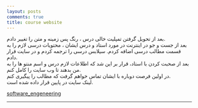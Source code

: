 ```yaml
---
layout: posts
comments: true
title: course website
---
```


بعد از تحویل گرفتن تمپلیت خالی درس ، رنگ پس زمینه و متن را تغییر دادم.  
بعد از جست و جو در اینترنت در مورد استاد و درس ایشان ، محتویات درسی لازم را به  قسمت مطالب درسی اضافه کردم.
سیلابس درسی را ترجمه کردم و در سایت قرار دادم.  
بعد از صحبت کردن با استاد، قرار بر این شد که اطلاعات لازم درس و اسم منتو ها را به من بدهند تا وب سایت را کامل کنم.  
در اولین فرصت دوباره با ایشان تماس خواهم گرفت که مطالب را پیگیری کنم.  
لینک سایت در پایین قرار داده شده است.  

[software_engeneering](https://shahrzadazari.github.io/software_engineering/)

---
